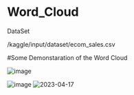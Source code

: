 # Word_Cloud
DataSet

/kaggle/input/dataset/ecom_sales.csv

#Some Demonstaration of the Word Cloud


![image](https://user-images.githubusercontent.com/123791884/232471342-95d4903a-015e-450f-8399-e29fdb12bb58.png)

![image](https://user-images.githubusercontent.com/123791884/232471384-f46464cb-a9ed-432f-ab58-b2f13fab75ce.png)
![2023-04-17](https://user-images.githubusercontent.com/123791884/232471203-9762aa60-d683-4b6e-848b-f6d2ded63a2c.png)
